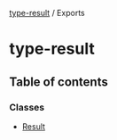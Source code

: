 [type-result](README.md) / Exports

# type-result

## Table of contents

### Classes

- [Result](classes/Result.md)
